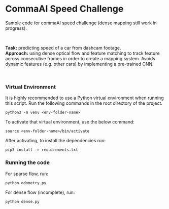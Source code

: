 # CommaAI Speed Challenge
Sample code for commaAI speed challenge (dense mapping still work in progress).

<br>

<strong>Task:</strong> predicting speed of a car from dashcam footage.</br>
<strong>Approach:</strong> using dense optical flow and feature matching to track feature across consecutive frames in order to create a mapping system. Avoids dynamic features (e.g. other  cars) by implementing a pre-trained CNN. </br>

<br>

### Virtual Environment

It is highly recommended to use a Python virtual environment when running this script. Run the following commands in the root directory of the project.
```
python3 -m venv <env-folder-name>
```

To activate that virtual environment, use the below command:
```
source <env-folder-name>/bin/activate
```

After activating, to install the dependencies run:
```
pip3 install -r requirements.txt
```

### Running the code
For sparse flow, run:
```
python odometry.py
```

For dense flow (incomplete), run:
```
python dense.py
```
